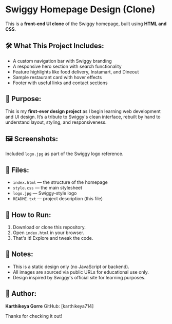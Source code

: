 Swiggy Homepage Design (Clone)
===============================

This is a **front-end UI clone** of the Swiggy homepage, built using **HTML and CSS**.

🛠️ What This Project Includes:
------------------------------
- A custom navigation bar with Swiggy branding
- A responsive hero section with search functionality
- Feature highlights like food delivery, Instamart, and Dineout
- Sample restaurant card with hover effects
- Footer with useful links and contact sections

🎯 Purpose:
-----------
This is my **first-ever design project** as I begin learning web development and UI design. 
It’s a tribute to Swiggy's clean interface, rebuilt by hand to understand layout, styling, and responsiveness.

🖼️ Screenshots:
---------------
Included `logo.jpg` as part of the Swiggy logo reference.

📂 Files:
---------
- `index.html` — the structure of the homepage
- `style.css` — the main stylesheet
- `logo.jpg` — Swiggy-style logo
- `README.txt` — project description (this file)

🚀 How to Run:
--------------
1. Download or clone this repository.
2. Open `index.html` in your browser.
3. That's it! Explore and tweak the code.

📌 Notes:
---------
- This is a static design only (no JavaScript or backend).
- All images are sourced via public URLs for educational use only.
- Design inspired by Swiggy's official site for learning purposes.

📧 Author:
----------
**Karthikeya Gorre**
GitHub: [karthikeya714]

Thanks for checking it out!
